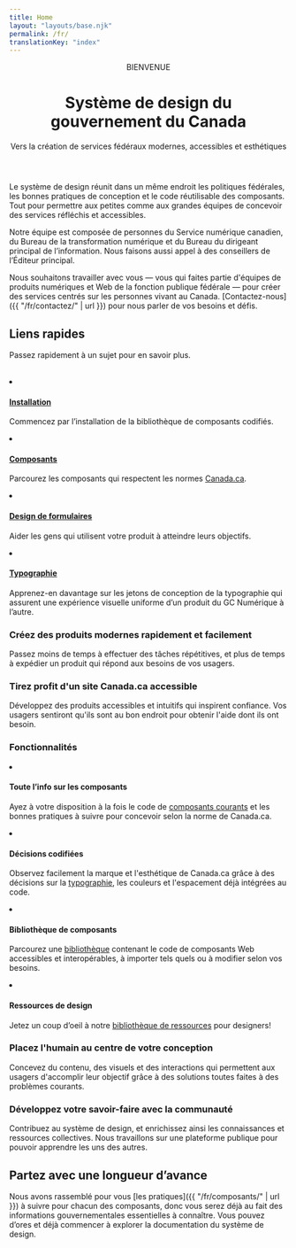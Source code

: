 ```yaml
---
title: Home
layout: "layouts/base.njk"
permalink: /fr/
translationKey: "index"
---
```


<header class="welcome-banner">

BIENVENUE

# Système de design du <br/> gouvernement du Canada

Vers la création de services fédéraux modernes, accessibles et esthétiques
</header>

Le système de design réunit dans un même endroit les politiques fédérales, les bonnes pratiques de conception et le code réutilisable des composants. Tout pour permettre aux petites comme aux grandes équipes de concevoir des services réfléchis et accessibles.

Notre équipe est composée de personnes du Service numérique canadien, du Bureau de la transformation numérique et du Bureau du dirigeant principal de l’information. Nous faisons aussi appel à des conseillers de l’Éditeur principal.

Nous souhaitons travailler avec vous — vous qui faites partie d'équipes de produits numériques et Web de la fonction publique fédérale — pour créer des services centrés sur les personnes vivant au Canada. [Contactez-nous]({{ "/fr/contactez/" | url }}) pour nous parler de vos besoins et défis.

<div class="quick-links-container">

## Liens rapides

Passez rapidement à un sujet pour en savoir plus.

<br/>

<gcds-grid class="quick-links" gap="spacing-400" grid-tag="ul" grid-template-columns="1fr" grid-template-columns-tablet="1fr 1fr">
    <li>
        <h4><a href="{{ "/fr/installation/" | url }}">Installation</a></h4>
        <p>Commencez par l’installation de la bibliothèque de composants codifiés.</p>
    </li>
    <li>
        <h4><a href="{{ "/fr/composants/" | url }}">Composants</a></h4>
        <p>Parcourez les composants qui respectent les normes <a href="{{ "https://canada.ca/" | url }}" target="_blank">Canada.ca</a>.</p>
    </li>
    <li>
        <h4><a href="{{ "/fr/composants/formulaires/aide-a-la-conception-de-formulaires/" | url }}">Design de formulaires</a></h4>
        <p>Aider les gens qui utilisent votre produit à atteindre leurs objectifs.</p>
    </li>
    <li>
        <h4><a href="{{ "/fr/bases/typographie/" | url }}">Typographie</a></h4>
        <p>Apprenez-en davantage sur les jetons de conception de la typographie qui assurent une expérience visuelle uniforme d’un produit du GC Numérique à l’autre.</p>
    </li>
</gcds-grid>

</div>

### Créez des produits modernes rapidement et facilement

Passez moins de temps à effectuer des tâches répétitives, et plus de temps à expédier un produit qui répond aux besoins de vos usagers.

### Tirez profit d'un site Canada.ca accessible

Développez des produits accessibles et intuitifs qui inspirent confiance. Vos usagers sentiront qu'ils sont au bon endroit pour obtenir l'aide dont ils ont besoin.

<div class="features-container">
    <h3>Fonctionnalités</h3>
    <gcds-grid class="features" gap="spacing-500" grid-tag="ul" grid-template-columns="1fr" grid-template-columns-tablet="1fr 1fr">
        <li>
            <h4>Toute l’info sur les composants</h4>
            <p>Ayez à votre disposition à la fois le code de <a href="{{ "/fr/composants/" | url }}">composants courants</a> et les bonnes pratiques à suivre pour concevoir selon la norme de Canada.ca.</p>
        </li>
        <li>
            <h4>Décisions codifiées</h4>
            <p>Observez facilement la marque et l'esthétique de Canada.ca grâce à des décisions sur la <a href="{{ "/fr/bases/typographie/" | url }}">typographie</a>, les couleurs et l'espacement déjà intégrées au code.</p>
        </li>
        <li>
            <h4>Bibliothèque de composants</h4>
            <p>Parcourez une <a href="{{ "/fr/composants/" | url }}">bibliothèque</a> contenant le code de composants Web accessibles et interopérables, à importer tels quels ou à modifier selon vos besoins.</p>
        </li>
        <li>
            <h4>Ressources de design</h4>
            <p>Jetez un coup d’oeil à notre <a href="{{ "https://www.figma.com/file/4KWj8wnnXoq6cA6yl0dnsR/GC-Components?node-id=4%3A1006" | url }}" target="_blank">bibliothèque de ressources</a> pour designers!</p>
        </li>
    </gcds-grid>
</div>

### Placez l'humain au centre de votre conception

Concevez du contenu, des visuels et des interactions qui permettent aux usagers d'accomplir leur objectif grâce à des solutions toutes faites à des problèmes courants.

### Développez votre savoir-faire avec la communauté

Contribuez au système de design, et enrichissez ainsi les connaissances et ressources collectives. Nous travaillons sur une plateforme publique pour pouvoir apprendre les uns des autres.

## Partez avec une longueur d’avance

Nous avons rassemblé pour vous [les pratiques]({{ "/fr/composants/" | url }}) à suivre pour chacun des composants, donc vous serez déjà au fait des informations gouvernementales essentielles à connaître. Vous pouvez d’ores et déjà commencer à explorer la documentation du système de design.
